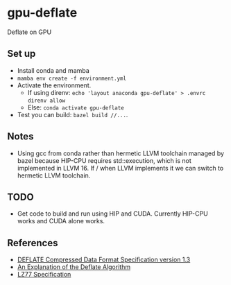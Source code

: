 # gpu-deflate

Deflate on GPU

## Set up

* Install conda and mamba
* `mamba env create -f environment.yml`
* Activate the environment.
    * If using direnv:
      `echo 'layout anaconda gpu-deflate' > .envrc`
      `direnv allow`
    * Else: `conda activate gpu-deflate`
* Test you can build: `bazel build //...`.

## Notes

* Using gcc from conda rather than hermetic LLVM toolchain managed by bazel
  because HIP-CPU requires std::execution, which is not implemented in LLVM 16.
  If / when LLVM implements it we can switch to hermetic LLVM toolchain.

## TODO

* Get code to build and run using HIP and CUDA. Currently HIP-CPU works and CUDA alone works.


## References

* [DEFLATE Compressed Data Format Specification version 1.3](https://tools.ietf.org/html/rfc1951)
* [An Explanation of the Deflate Algorithm](https://zlib.net/feldspar.html)
* [LZ77 Specification](https://www.cs.duke.edu/courses/spring03/cps296.5/papers/ziv_lempel_1977_universal_algorithm.pdf)
